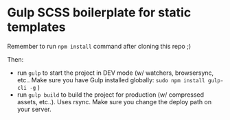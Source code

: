 Gulp SCSS boilerplate for static templates
==========================================

Remember to run `npm install` command after cloning this repo ;)

Then:

* run  `gulp` to start the project in DEV mode (w/ watchers, browsersync, etc.. Make sure you have Gulp installed globally: `sudo npm install gulp-cli -g` )
* run  `gulp build` to build the project for production (w/ compressed assets, etc..). Uses rsync. Make sure you change the deploy path on your server.
